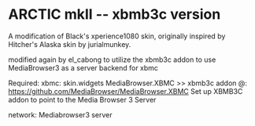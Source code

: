 ARCTIC mkII  --  xbmb3c version
===========

A modification of Black's xperience1080 skin, originally inspired by Hitcher's Alaska skin by jurialmunkey.

modified again by el_cabong to utilize the xbmb3c addon to use MediaBrowser3 as a server backend for xbmc


Required:
xbmc:
skin.widgets
MediaBrowser.XBMC >>  xbmb3c addon @:   https://github.com/MediaBrowser/MediaBrowser.XBMC
     Set up XBMB3C addon to point to the Media Browser 3 Server

network:
Mediabrowser3 server

